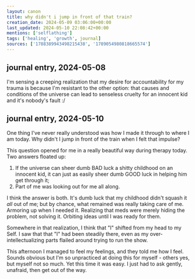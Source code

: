 ```yaml
---
layout: canon
title: why didn't i jump in front of that train?
creation_date: 2024-05-09 03:06:00+00:00
last_updated: 2024-05-10 22:08:42+00:00
mentions: ['selflathing']
tags: ['healing', 'growth', journal]
sources: ['1788389943498215438', '1789054980818665574']
---
```


## journal entry, 2024-05-08

I'm sensing a creeping realization that my desire for accountability for my trauma is because I'm resistant to the other option: that causes and conditions of the universe can lead to senseless cruelty for an innocent kid and it's nobody's fault :/

## journal entry, 2024-05-10
  
One thing I've never really understood was how I made it through to where I am today. Why didn't I jump in front of the train when I felt that impulse?  

This question opened for me in a really beautiful way during therapy today. Two answers floated up:  
  
1. If the universe can sheer dumb BAD luck a shitty childhood on an innocent kid, it can just as easily sheer dumb GOOD luck in helping him get through it;
2. Part of me was looking out for me all along.  

I think the answer is both. It's dumb luck that my childhood didn't squash it _all_ out of me; but by chance, what remained was really taking care of me. Armoring up when I needed it. Realizing that meds were merely hiding the problem, not solving it. Orbiting ideas until I was ready for them.

Somewhere in that realization, I think that "I" shifted from my head to my Self. I saw that that "I" had been steadily there, even as my over-intellectualizing parts flailed around trying to run the show.

This afternoon I managed to feel my feelings, and they told me how I feel. Sounds obvious but I'm so unpracticed at doing this for myself - others yes, but myself not so much. Yet this time it was easy. I just had to ask gently, unafraid, then get out of the way.
